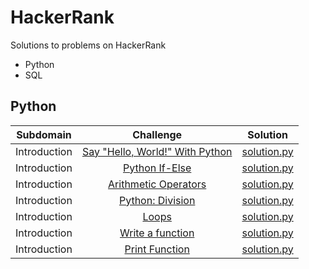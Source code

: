 # HackerRank
Solutions to problems on HackerRank

- Python
- SQL




## Python

| Subdomain |  Challenge |   Solution  |
| :-----: | :-: | :-----: | 
| Introduction | [Say "Hello, World!" With Python](https://www.hackerrank.com/challenges/py-hello-world/)|  [solution.py](https://github.com/ns8468/HackerRank/blob/main/Python/Introduction/Say%20%22Hello%2C%20World!%22%20With%20Python/solution.py)|
| Introduction | [Python If-Else](https://www.hackerrank.com/challenges/py-if-else/) |   [solution.py](https://github.com/ns8468/HackerRank/blob/main/Python/Introduction/Python%20If-Else/solution.py)|
| Introduction | [Arithmetic Operators](https://www.hackerrank.com/challenges/python-arithmetic-operators/) |[solution.py](https://github.com/ns8468/HackerRank/blob/main/Python/Introduction/Arithmetic%20Operators/solution.py)| 
| Introduction | [Python: Division](https://www.hackerrank.com/challenges/python-division/) |   [solution.py](https://github.com/ns8468/HackerRank/blob/main/Python/Introduction/Python:%20Division/solution.py)|
| Introduction | [Loops](https://www.hackerrank.com/challenges/python-loops/) |   [solution.py](https://github.com/ns8468/HackerRank/blob/main/Python/Introduction/Loops/solution.py) |
| Introduction | [Write a function](https://www.hackerrank.com/challenges/write-a-function/) |   [solution.py](https://github.com/ns8468/HackerRank/blob/main/Python/Introduction/Write%20a%20Function/solution.py)|
| Introduction | [Print Function](https://www.hackerrank.com/challenges/python-print/) |   [solution.py](https://github.com/ns8468/HackerRank/blob/main/Python/Introduction/Print%20Function/solution.py)|
